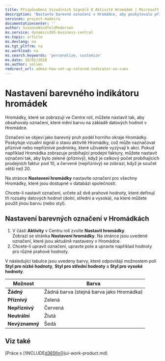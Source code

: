 ```yaml
---
title: Přizpůsobení Vizuálních Signálů O Aktivitě Hromádek | Microsoft Docs
description: 'Nastavte barevné označení v Hromádce, aby poskytovalo přizpůsobený vizuální signál aktivitě hromádky.'
services: project-madeira
documentationcenter: ''
author: SusanneWindfeldPedersen
ms.service: dynamics365-business-central
ms.topic: article
ms.devlang: na
ms.tgt_pltfrm: na
ms.workload: na
ms.search.keywords: 'personalize, customize'
ms.date: 10/01/2018
ms.author: solsen
redirect_url: admin-how-set-up-colored-indicator-on-cues
---
```

# <a name="set-up-a-colored-indicator-on-cues"></a>Nastavení barevného indikátoru hromádek
Hromádky, které se zobrazují ve Centre rolí, můžete nastavit tak, aby obsahovaly označení, které mění barvu na základě datových hodnot v Hromádce.

Označení se objeví jako barevný pruh podél horního okraje Hromádky. Poskytuje vizuální signál o stavu aktivitě Hromádky, což může naznačovat příznivé nebo nepříznivé podmínky, které uživatele vyzývají k akci. Pokud například Hromádka zobrazuje probíhající prodejní faktury, můžete nastavit označení tak, aby bylo zelené (příznivý), když je celkový počet probíhajících prodejních faktur pod 10, a červené (nepříznivý) se zobrazí, když je součet větší než 20.

Na stránce **Nastavení hromádky** nastavíte označení pro všechny Hromádky, které jsou dostupné v databázi společnosti.

Chcete-li nastavit označení, určete až dvě prahové hodnoty, které definují tři rozsahy datových hodnot (dolní, střední a vysoká), na které můžete použít jinou barvu (nebo styl).

## <a name="to-set-up-colored-indicators-on-cues"></a>Nastavení barevných označení v Hromádkách
1. V části **Aktivity** v Centru rolí zvolte **Nastavit hromádky**.  
   Zobrazí se stránka **Nastavení hromádky**. Na stránce jsou uvedené označení, které jsou aktuálně nastaveny v Hromádce.
2. Chcete-li upravit označení, upravte pole a upravte například hodnoty pro různé prahové hodnoty.  

V následující tabulce jsou uvedeny barvy, které odpovídají možnostem polí **Styl pro nízké hodnoty**, **Styl pro střední hodnoty** a **Styl pro vysoké hodnoty**.

| Možnost | Barva |
| --- | --- |
| **Žádný** |Žádná barva (stejná barva jako Hromádka)|
| **Příznivý** |Zelená |
| **Nepříznivý** |Červená |
| **Neutrální** |Žlutá |
| **Nevýznamný** |Šedá |

## <a name="see-also"></a>Viz také
[Práce s [!INCLUDE[d365fin](includes/d365fin_md.md)]](ui-work-product.md)
